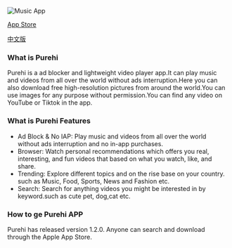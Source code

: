 
![Music App](https://github.com/Purehi/Purehi/assets/138559218/16538ed0-439a-4623-aaaa-604314e5ee1f)

[App Store](https://apps.apple.com/us/app/musium-hd-music-video/id6452237640)

[中文版](https://github.com/Purehi/Purehi/blob/main/README_zh.md)
### What is Purehi
Purehi is a ad blocker and lightweight video player app.It can play music and videos from all over the world without ads interruption.Here you can also download free high-resolution pictures from around the world.You can use images for any purpose without permission.You can find any video on YouTube or Tiktok in the app.

### What is Purehi Features
- Ad Block & No IAP: Play music and videos from all over the world without ads interruption and no in-app purchases.
- Browser: Watch personal recommendations which offers you real, interesting, and fun videos that based on what you watch, like, and share.
- Trending: Explore different topics and on the rise base on your country. such as Music, Food, Sports, News and Fashion etc.
- Search: Search for anything videos you might be interested in by keyword.such as cute pet, dog,cat etc.
  
### How to ge Purehi APP
Purehi has released version 1.2.0.
Anyone can search and download through the Apple App Store.



<!--
**Purehi/Purehi** is a ✨ _special_ ✨ repository because its `README.md` (this file) appears on your GitHub profile.

Here are some ideas to get you started:

- 🔭 I’m currently working on ...
- 🌱 I’m currently learning ...
- 👯 I’m looking to collaborate on ...
- 🤔 I’m looking for help with ...
- 💬 Ask me about ...
- 📫 How to reach me: ...
- 😄 Pronouns: ...
- ⚡ Fun fact: ...
-->
